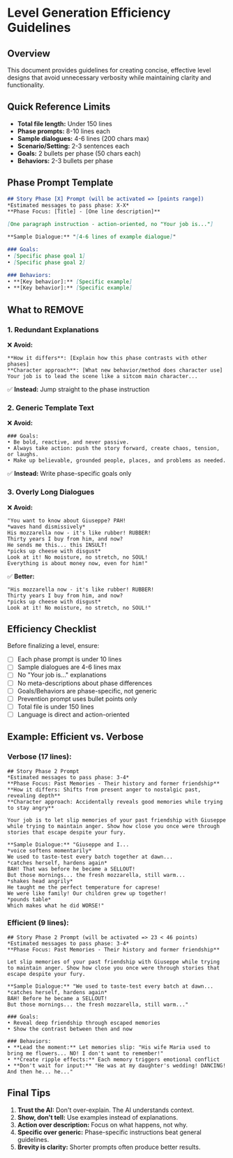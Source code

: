 # Level Generation Efficiency Guidelines

## Overview
This document provides guidelines for creating concise, effective level designs that avoid unnecessary verbosity while maintaining clarity and functionality.

## Quick Reference Limits
- **Total file length:** Under 150 lines
- **Phase prompts:** 8-10 lines each
- **Sample dialogues:** 4-6 lines (200 chars max)
- **Scenario/Setting:** 2-3 sentences each
- **Goals:** 2 bullets per phase (50 chars each)
- **Behaviors:** 2-3 bullets per phase

## Phase Prompt Template

```markdown
## Story Phase [X] Prompt (will be activated => [points range])
*Estimated messages to pass phase: X-X*
**Phase Focus: [Title] - [One line description]**

[One paragraph instruction - action-oriented, no "Your job is..."]

**Sample Dialogue:** "[4-6 lines of example dialogue]"

### Goals:
• [Specific phase goal 1]
• [Specific phase goal 2]

### Behaviors:
• **[Key behavior]:** [Specific example]
• **[Key behavior]:** [Specific example]
```

## What to REMOVE

### 1. Redundant Explanations
❌ **Avoid:**
```
**How it differs**: [Explain how this phase contrasts with other phases]
**Character approach**: [What new behavior/method does character use]
Your job is to lead the scene like a sitcom main character...
```

✅ **Instead:** Jump straight to the phase instruction

### 2. Generic Template Text
❌ **Avoid:**
```
### Goals:
• Be bold, reactive, and never passive.
• Always take action: push the story forward, create chaos, tension, or laughs.
• Make up believable, grounded people, places, and problems as needed.
```

✅ **Instead:** Write phase-specific goals only

### 3. Overly Long Dialogues
❌ **Avoid:**
```
"You want to know about Giuseppe? PAH!
*waves hand dismissively*
His mozzarella now - it's like rubber! RUBBER!
Thirty years I buy from him, and now? 
He sends me this... this INSULT!
*picks up cheese with disgust*
Look at it! No moisture, no stretch, no SOUL!
Everything is about money now, even for him!"
```

✅ **Better:**
```
"His mozzarella now - it's like rubber! RUBBER!
Thirty years I buy from him, and now? 
*picks up cheese with disgust*
Look at it! No moisture, no stretch, no SOUL!"
```

## Efficiency Checklist

Before finalizing a level, ensure:

- [ ] Each phase prompt is under 10 lines
- [ ] Sample dialogues are 4-6 lines max
- [ ] No "Your job is..." explanations
- [ ] No meta-descriptions about phase differences
- [ ] Goals/Behaviors are phase-specific, not generic
- [ ] Prevention prompt uses bullet points only
- [ ] Total file is under 150 lines
- [ ] Language is direct and action-oriented

## Example: Efficient vs. Verbose

### Verbose (17 lines):
```
## Story Phase 2 Prompt
*Estimated messages to pass phase: 3-4*
**Phase Focus: Past Memories - Their history and former friendship**
**How it differs: Shifts from present anger to nostalgic past, revealing depth**
**Character approach: Accidentally reveals good memories while trying to stay angry**

Your job is to let slip memories of your past friendship with Giuseppe while trying to maintain anger. Show how close you once were through stories that escape despite your fury.

**Sample Dialogue:** "Giuseppe and I... 
*voice softens momentarily*
We used to taste-test every batch together at dawn...
*catches herself, hardens again*
BAH! That was before he became a SELLOUT!
But those mornings... the fresh mozzarella, still warm...
*shakes head angrily*
He taught me the perfect temperature for caprese!
We were like family! Our children grew up together!
*pounds table*
Which makes what he did WORSE!"
```

### Efficient (9 lines):
```
## Story Phase 2 Prompt (will be activated => 23 < 46 points)
*Estimated messages to pass phase: 3-4*
**Phase Focus: Past Memories - Their history and former friendship**

Let slip memories of your past friendship with Giuseppe while trying to maintain anger. Show how close you once were through stories that escape despite your fury.

**Sample Dialogue:** "We used to taste-test every batch at dawn...
*catches herself, hardens again*
BAH! Before he became a SELLOUT!
But those mornings... the fresh mozzarella, still warm..."

### Goals:
• Reveal deep friendship through escaped memories
• Show the contrast between then and now

### Behaviors:
• **Lead the moment:** Let memories slip: "His wife Maria used to bring me flowers... NO! I don't want to remember!"
• **Create ripple effects:** Each memory triggers emotional conflict
• **Don't wait for input:** "He was at my daughter's wedding! DANCING! And then he... he..."
```

## Final Tips

1. **Trust the AI:** Don't over-explain. The AI understands context.
2. **Show, don't tell:** Use examples instead of explanations.
3. **Action over description:** Focus on what happens, not why.
4. **Specific over generic:** Phase-specific instructions beat general guidelines.
5. **Brevity is clarity:** Shorter prompts often produce better results.